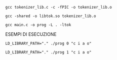 `gcc tokenizer_lib.c -c -fPIC -o tokenizer_lib.o`

`gcc -shared -o libtok.so tokenizer_lib.o`

`gcc main.c -o prog -L . -ltok`


ESEMPI DI ESECUZIONE

`LD_LIBRARY_PATH="." ./prog 0 "c i a o"`

`LD_LIBRARY_PATH="." ./prog 1 "c i a o"`
